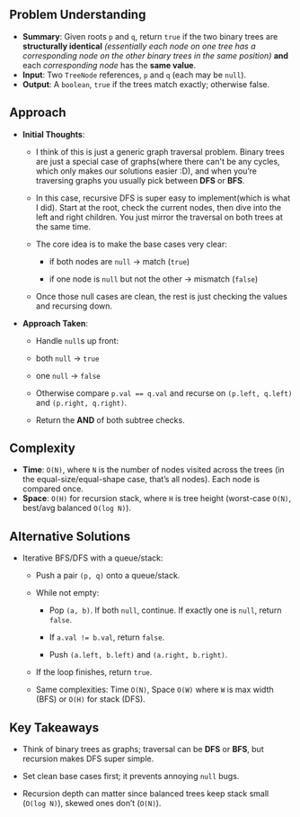 <!-- Problem 100. Same Tree notes -->

## Problem Understanding

- **Summary**: Given roots `p` and `q`, return `true` if the two binary trees are **structurally identical** _(essentially each node on one tree has a corresponding node on the other binary trees in the same position)_ **and** each _corresponding node_ has the **same value**.
- **Input**: Two `TreeNode` references, `p` and `q` (each may be `null`).
- **Output**: A `boolean`, `true` if the trees match exactly; otherwise false.

## Approach

- **Initial Thoughts**:

  - I think of this is just a generic graph traversal problem. Binary trees are just a special case of graphs(where there can't be any cycles, which only makes our solutions easier :D), and when you’re traversing graphs you usually pick between **DFS** or **BFS**.

  - In this case, recursive DFS is super easy to implement(which is what I did). Start at the root, check the current nodes, then dive into the left and right children. You just mirror the traversal on both trees at the same time.

  - The core idea is to make the base cases very clear:

    - if both nodes are `null` → match (`true`)

    - if one node is `null` but not the other → mismatch (`false`)

  - Once those null cases are clean, the rest is just checking the values and recursing down.

- **Approach Taken**:

  - Handle `null`s up front:

  - both `null` → `true`

  - one `null` → `false`

  - Otherwise compare `p.val == q.val` and recurse on `(p.left, q.left)` and `(p.right, q.right)`.

  - Return the **AND** of both subtree checks.

<!-- ## Challenges
- **Obstacles Faced**:
- **Edge Cases**: None -->

## Complexity

- **Time**: `O(N)`, where `N` is the number of nodes visited across the trees (in the equal-size/equal-shape case, that’s all nodes). Each node is compared once.
- **Space**: `O(H)` for recursion stack, where `H` is tree height (worst-case `O(N)`, best/avg balanced `O(log N)`).

## Alternative Solutions

- Iterative BFS/DFS with a queue/stack:
    - Push a pair `(p, q)` onto a queue/stack.

    - While not empty:

        - Pop `(a, b)`. If both `null`, continue. If exactly one is `null`, return `false`.

        - If `a.val != b.val`, return `false`.

        - Push `(a.left, b.left)` and `(a.right, b.right)`.

    - If the loop finishes, return `true`.

    - Same complexities: Time `O(N)`, Space `O(W)` where `W` is max width (BFS) or `O(H)` for stack (DFS).

## Key Takeaways

- Think of binary trees as graphs; traversal can be __DFS__ or __BFS__, but recursion makes DFS super simple.

- Set clean base cases first; it prevents annoying `null` bugs.

- Recursion depth can matter since balanced trees keep stack small (`O(log N)`), skewed ones don’t (`O(N)`).

<!-- ## Additional Resources
- N/A -->
